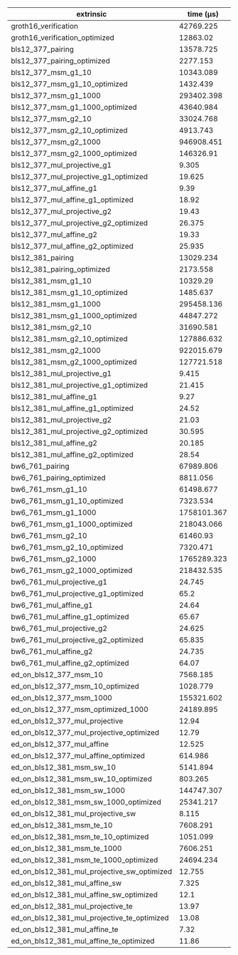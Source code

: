 | extrinsic                                   | time (µs)   |
| ------------------------------------------- | ----------- |
| groth16_verification                        | 42769.225   |
| groth16_verification_optimized              | 12863.02    |
| bls12_377_pairing                           | 13578.725   |
| bls12_377_pairing_optimized                 | 2277.153    |
| bls12_377_msm_g1_10                         | 10343.089   |
| bls12_377_msm_g1_10_optimized               | 1432.439    |
| bls12_377_msm_g1_1000                       | 293402.398  |
| bls12_377_msm_g1_1000_optimized             | 43640.984   |
| bls12_377_msm_g2_10                         | 33024.768   |
| bls12_377_msm_g2_10_optimized               | 4913.743    |
| bls12_377_msm_g2_1000                       | 946908.451  |
| bls12_377_msm_g2_1000_optimized             | 146326.91   |
| bls12_377_mul_projective_g1                 | 9.305       |
| bls12_377_mul_projective_g1_optimized       | 19.625      |
| bls12_377_mul_affine_g1                     | 9.39        |
| bls12_377_mul_affine_g1_optimized           | 18.92       |
| bls12_377_mul_projective_g2                 | 19.43       |
| bls12_377_mul_projective_g2_optimized       | 26.375      |
| bls12_377_mul_affine_g2                     | 19.33       |
| bls12_377_mul_affine_g2_optimized           | 25.935      |
| bls12_381_pairing                           | 13029.234   |
| bls12_381_pairing_optimized                 | 2173.558    |
| bls12_381_msm_g1_10                         | 10329.29    |
| bls12_381_msm_g1_10_optimized               | 1485.637    |
| bls12_381_msm_g1_1000                       | 295458.136  |
| bls12_381_msm_g1_1000_optimized             | 44847.272   |
| bls12_381_msm_g2_10                         | 31690.581   |
| bls12_381_msm_g2_10_optimized               | 127886.632  |
| bls12_381_msm_g2_1000                       | 922015.679  |
| bls12_381_msm_g2_1000_optimized             | 127721.518  |
| bls12_381_mul_projective_g1                 | 9.415       |
| bls12_381_mul_projective_g1_optimized       | 21.415      |
| bls12_381_mul_affine_g1                     | 9.27        |
| bls12_381_mul_affine_g1_optimized           | 24.52       |
| bls12_381_mul_projective_g2                 | 21.03       |
| bls12_381_mul_projective_g2_optimized       | 30.595      |
| bls12_381_mul_affine_g2                     | 20.185      |
| bls12_381_mul_affine_g2_optimized           | 28.54       |
| bw6_761_pairing                             | 67989.806   |
| bw6_761_pairing_optimized                   | 8811.056    |
| bw6_761_msm_g1_10                           | 61498.677   |
| bw6_761_msm_g1_10_optimized                 | 7323.534    |
| bw6_761_msm_g1_1000                         | 1758101.367 |
| bw6_761_msm_g1_1000_optimized               | 218043.066  |
| bw6_761_msm_g2_10                           | 61460.93    |
| bw6_761_msm_g2_10_optimized                 | 7320.471    |
| bw6_761_msm_g2_1000                         | 1765289.323 |
| bw6_761_msm_g2_1000_optimized               | 218432.535  |
| bw6_761_mul_projective_g1                   | 24.745      |
| bw6_761_mul_projective_g1_optimized         | 65.2        |
| bw6_761_mul_affine_g1                       | 24.64       |
| bw6_761_mul_affine_g1_optimized             | 65.67       |
| bw6_761_mul_projective_g2                   | 24.625      |
| bw6_761_mul_projective_g2_optimized         | 65.835      |
| bw6_761_mul_affine_g2                       | 24.735      |
| bw6_761_mul_affine_g2_optimized             | 64.07       |
| ed_on_bls12_377_msm_10                      | 7568.185    |
| ed_on_bls12_377_msm_10_optimized            | 1028.779    |
| ed_on_bls12_377_msm_1000                    | 155321.602  |
| ed_on_bls12_377_msm_optimized_1000          | 24189.895   |
| ed_on_bls12_377_mul_projective              | 12.94       |
| ed_on_bls12_377_mul_projective_optimized    | 12.79       |
| ed_on_bls12_377_mul_affine                  | 12.525      |
| ed_on_bls12_377_mul_affine_optimized        | 614.986     |
| ed_on_bls12_381_msm_sw_10                   | 5141.894    |
| ed_on_bls12_381_msm_sw_10_optimized         | 803.265     |
| ed_on_bls12_381_msm_sw_1000                 | 144747.307  |
| ed_on_bls12_381_msm_sw_1000_optimized       | 25341.217   |
| ed_on_bls12_381_mul_projective_sw           | 8.115       |
| ed_on_bls12_381_msm_te_10                   | 7608.291    |
| ed_on_bls12_381_msm_te_10_optimized         | 1051.099    |
| ed_on_bls12_381_msm_te_1000                 | 7606.251    |
| ed_on_bls12_381_msm_te_1000_optimized       | 24694.234   |
| ed_on_bls12_381_mul_projective_sw_optimized | 12.755      |
| ed_on_bls12_381_mul_affine_sw               | 7.325       |
| ed_on_bls12_381_mul_affine_sw_optimized     | 12.1        |
| ed_on_bls12_381_mul_projective_te           | 13.97       |
| ed_on_bls12_381_mul_projective_te_optimized | 13.08       |
| ed_on_bls12_381_mul_affine_te               | 7.32        |
| ed_on_bls12_381_mul_affine_te_optimized     | 11.86       |
